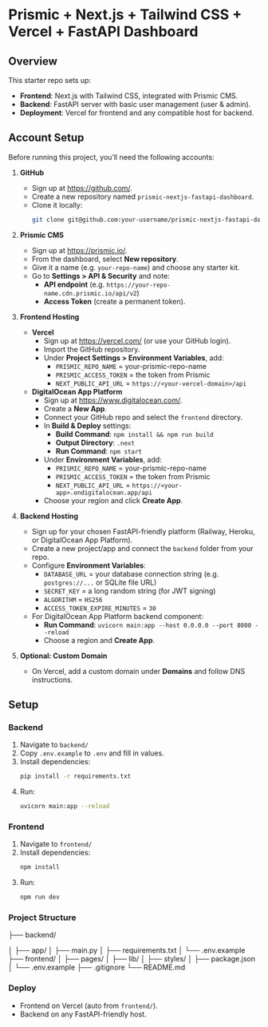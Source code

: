 # Prismic + Next.js + Tailwind CSS + Vercel + FastAPI Dashboard

## Overview

This starter repo sets up:
- **Frontend**: Next.js with Tailwind CSS, integrated with Prismic CMS.
- **Backend**: FastAPI server with basic user management (user & admin).
- **Deployment**: Vercel for frontend and any compatible host for backend.

## Account Setup

Before running this project, you’ll need the following accounts:

1. **GitHub**
   - Sign up at https://github.com/.
   - Create a new repository named `prismic-nextjs-fastapi-dashboard`.
   - Clone it locally:
     ```bash
     git clone git@github.com:your-username/prismic-nextjs-fastapi-dashboard.git
     ```

2. **Prismic CMS**
   - Sign up at https://prismic.io/.
   - From the dashboard, select **New repository**.
   - Give it a name (e.g. `your-repo-name`) and choose any starter kit.
   - Go to **Settings > API & Security** and note:
     - **API endpoint** (e.g. `https://your-repo-name.cdn.prismic.io/api/v2`)
     - **Access Token** (create a permanent token).

3. **Frontend Hosting**
   - **Vercel**
     - Sign up at https://vercel.com/ (or use your GitHub login).
     - Import the GitHub repository.
     - Under **Project Settings > Environment Variables**, add:
       - `PRISMIC_REPO_NAME` = your-prismic-repo-name
       - `PRISMIC_ACCESS_TOKEN` = the token from Prismic
       - `NEXT_PUBLIC_API_URL` = `https://<your-vercel-domain>/api`
   - **DigitalOcean App Platform**
     - Sign up at https://www.digitalocean.com/.
     - Create a **New App**.
     - Connect your GitHub repo and select the `frontend` directory.
     - In **Build & Deploy** settings:
       - **Build Command**: `npm install && npm run build`
       - **Output Directory**: `.next`
       - **Run Command**: `npm start`
     - Under **Environment Variables**, add:
       - `PRISMIC_REPO_NAME` = your-prismic-repo-name
       - `PRISMIC_ACCESS_TOKEN` = the token from Prismic
       - `NEXT_PUBLIC_API_URL` = `https://<your-app>.ondigitalocean.app/api`
     - Choose your region and click **Create App**.

4. **Backend Hosting**
   - Sign up for your chosen FastAPI-friendly platform (Railway, Heroku, or DigitalOcean App Platform).
   - Create a new project/app and connect the `backend` folder from your repo.
   - Configure **Environment Variables**:
     - `DATABASE_URL` = your database connection string (e.g. `postgres://...` or SQLite file URL)
     - `SECRET_KEY` = a long random string (for JWT signing)
     - `ALGORITHM` = `HS256`
     - `ACCESS_TOKEN_EXPIRE_MINUTES` = `30`
   - For DigitalOcean App Platform backend component:
     - **Run Command**: `uvicorn main:app --host 0.0.0.0 --port 8000 --reload`
     - Choose a region and **Create App**.

5. **Optional: Custom Domain**
   - On Vercel, add a custom domain under **Domains** and follow DNS instructions.


## Setup

### Backend

1. Navigate to `backend/`
2. Copy `.env.example` to `.env` and fill in values.
3. Install dependencies:
   ```bash
   pip install -r requirements.txt
   ```
4. Run:
   ```bash
   uvicorn main:app --reload
   ```

### Frontend

1. Navigate to `frontend/`
2. Install dependencies:
   ```bash
   npm install
   ```
3. Run:
   ```bash
   npm run dev
   ```

### Project Structure

├── backend/

│   ├── app/
│   ├── main.py
│   ├── requirements.txt
│   └── .env.example
├── frontend/
│   ├── pages/
│   ├── lib/
│   ├── styles/
│   ├── package.json
│   └── .env.example
├── .gitignore
└── README.md

### Deploy

- Frontend on Vercel (auto from `frontend/`).
- Backend on any FastAPI-friendly host.
